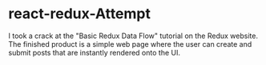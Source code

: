 # react-redux-Attempt
I took a crack at the "Basic Redux Data Flow" tutorial on the Redux website. The finished product is a simple web page where the user can create and submit posts that are instantly rendered onto the UI.
